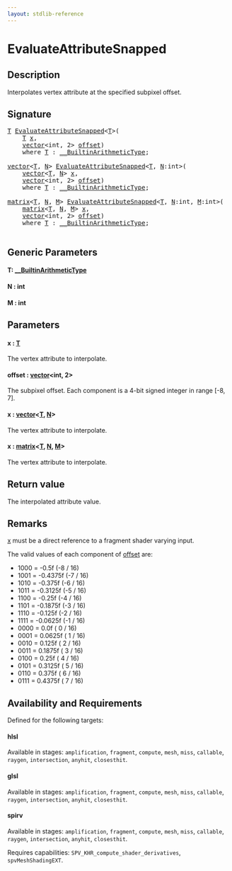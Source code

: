 ```yaml
---
layout: stdlib-reference
---
```


# EvaluateAttributeSnapped

## Description

Interpolates vertex attribute at the specified subpixel offset.



## Signature 

<pre>
<a href=".html#typeparam-T" class="code_type">T</a> <a href=".html">EvaluateAttributeSnapped</a>&lt;<a href=".html#typeparam-T" class="code_type">T</a>&gt;(
    <a href=".html#typeparam-T" class="code_type">T</a> <a href=".html#decl-x" class="code_param">x</a>,
    <a href="../../types/vector/index.html" class="code_type">vector</a>&lt;<span class="code_keyword">int</span>, 2&gt; <a href=".html#decl-offset" class="code_param">offset</a>)
    <span class='code_keyword'>where</span> <a href=".html#typeparam-T" class="code_type">T</a> : <a href="../../interfaces/0_builtinarithmetictype-029j/index.html" class="code_type">__BuiltinArithmeticType</a>;

<a href="../../types/vector/index.html" class="code_type">vector</a>&lt;<a href=".html#typeparam-T" class="code_type">T</a>, <a href=".html#decl-N" class="code_var">N</a>&gt; <a href=".html">EvaluateAttributeSnapped</a>&lt;<a href=".html#typeparam-T" class="code_type">T</a>, <a href=".html#decl-N" class="code_var">N</a>:<span class="code_keyword">int</span>&gt;(
    <a href="../../types/vector/index.html" class="code_type">vector</a>&lt;<a href=".html#typeparam-T" class="code_type">T</a>, <a href=".html#decl-N" class="code_var">N</a>&gt; <a href=".html#decl-x" class="code_param">x</a>,
    <a href="../../types/vector/index.html" class="code_type">vector</a>&lt;<span class="code_keyword">int</span>, 2&gt; <a href=".html#decl-offset" class="code_param">offset</a>)
    <span class='code_keyword'>where</span> <a href=".html#typeparam-T" class="code_type">T</a> : <a href="../../interfaces/0_builtinarithmetictype-029j/index.html" class="code_type">__BuiltinArithmeticType</a>;

<a href="../../types/matrix/index.html" class="code_type">matrix</a>&lt;<a href=".html#typeparam-T" class="code_type">T</a>, <a href=".html#decl-N" class="code_var">N</a>, <a href=".html#decl-M" class="code_var">M</a>&gt; <a href=".html">EvaluateAttributeSnapped</a>&lt;<a href=".html#typeparam-T" class="code_type">T</a>, <a href=".html#decl-N" class="code_var">N</a>:<span class="code_keyword">int</span>, <a href=".html#decl-M" class="code_var">M</a>:<span class="code_keyword">int</span>&gt;(
    <a href="../../types/matrix/index.html" class="code_type">matrix</a>&lt;<a href=".html#typeparam-T" class="code_type">T</a>, <a href=".html#decl-N" class="code_var">N</a>, <a href=".html#decl-M" class="code_var">M</a>&gt; <a href=".html#decl-x" class="code_param">x</a>,
    <a href="../../types/vector/index.html" class="code_type">vector</a>&lt;<span class="code_keyword">int</span>, 2&gt; <a href=".html#decl-offset" class="code_param">offset</a>)
    <span class='code_keyword'>where</span> <a href=".html#typeparam-T" class="code_type">T</a> : <a href="../../interfaces/0_builtinarithmetictype-029j/index.html" class="code_type">__BuiltinArithmeticType</a>;

</pre>

## Generic Parameters

####  <a id="typeparam-T"></a>T: [\_\_BuiltinArithmeticType](../../interfaces/0_builtinarithmetictype-029j/index.html)
####  <a id="decl-N"></a>N  : int
####  <a id="decl-M"></a>M  : int

## Parameters

####  <a id="decl-x"></a>x  : [T](.html#typeparam-T)
The vertex attribute to interpolate.

####  <a id="decl-offset"></a>offset  : [vector](../../types/vector/index.html)\<int, 2\>
The subpixel offset. Each component is a 4-bit signed integer in range [-8, 7].

####  <a id="decl-x"></a>x  : [vector](../../types/vector/index.html)\<[T](../../types/vector/index.html#typeparam-T), [N](../../types/vector/index.html#decl-N)\>
The vertex attribute to interpolate.

####  <a id="decl-x"></a>x  : [matrix](../../types/matrix/index.html)\<[T](../../types/matrix/t-0.html), [N](../../types/matrix/index.html#decl-N), [M](../../types/matrix/index.html#decl-M)\>
The vertex attribute to interpolate.


## Return value
The interpolated attribute value.

## Remarks
<span class='code'><a href=".html#decl-x" class="code_param">x</a></span> must be a direct reference to a fragment shader varying input.

The valid values of each component of <span class='code'><a href=".html#decl-offset" class="code_param">offset</a></span> are:

- 1000 = -0.5f (-8 / 16)
- 1001 = -0.4375f (-7 / 16)
- 1010 = -0.375f (-6 / 16)
- 1011 = -0.3125f (-5 / 16)
- 1100 = -0.25f (-4 / 16)
- 1101 = -0.1875f (-3 / 16)
- 1110 = -0.125f (-2 / 16)
- 1111 = -0.0625f (-1 / 16)
- 0000 = 0.0f ( 0 / 16)
- 0001 = 0.0625f ( 1 / 16)
- 0010 = 0.125f ( 2 / 16)
- 0011 = 0.1875f ( 3 / 16)
- 0100 = 0.25f ( 4 / 16)
- 0101 = 0.3125f ( 5 / 16)
- 0110 = 0.375f ( 6 / 16)
- 0111 = 0.4375f ( 7 / 16)


## Availability and Requirements

Defined for the following targets:

#### hlsl
Available in stages: `amplification`, `fragment`, `compute`, `mesh`, `miss`, `callable`, `raygen`, `intersection`, `anyhit`, `closesthit`.

#### glsl
Available in stages: `amplification`, `fragment`, `compute`, `mesh`, `miss`, `callable`, `raygen`, `intersection`, `anyhit`, `closesthit`.

#### spirv
Available in stages: `amplification`, `fragment`, `compute`, `mesh`, `miss`, `callable`, `raygen`, `intersection`, `anyhit`, `closesthit`.

Requires capabilities: `SPV_KHR_compute_shader_derivatives`, `spvMeshShadingEXT`.


